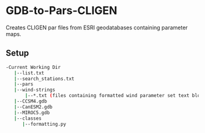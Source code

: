 # GDB-to-Pars-CLIGEN
Creates CLIGEN par files from ESRI geodatabases containing parameter maps.

## Setup
```bash
-Current Working Dir
   |--list.txt
   |--search_stations.txt
   |--pars
   |--wind-strings
       |--*.txt (files containing formatted wind parameter set text blocks)
   |--CCSM4.gdb
   |--CanESM2.gdb
   |--MIROC5.gdb
   |--classes
      |--formatting.py
```
